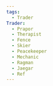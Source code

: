 ```yaml
---
tags:
  - Trader
Trader:
  - Prapor
  - Therapist
  - Fence
  - Skier
  - Peacekeeper
  - Mechanic
  - Ragman
  - Jaegar
  - Ref
---
```

